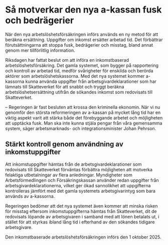 # Så motverkar den nya a-kassan fusk och bedrägerier

När den nya arbetslöshetsförsäkringen införs används en ny metod för att beräkna ersättning. Uppgifter om inkomst ersätter arbetad tid. Det förbättrar förutsättningarna att stoppa fusk, bedrägerier och misstag, bland annat genom mer tillförlitlig information.


Riksdagen har fattat beslut om att införa en inkomstbaserad arbetslöshetsförsäkring. Det gamla systemet, som bygger på rapportering och kontroll av arbetad tid, medför svårigheter för enskilda och berörda aktörer som arbetslöshetskassorna. Med det nya systemet kommer a\-kassorna kunna använda uppgifter från arbetsgivardeklarationer som har lämnats till Skatteverket för att snabbt och tryggt beräkna arbetslöshetsersättning utifrån de sökandes inkomst som redovisats till Skatteverket.

– Regeringen är fast besluten att krossa den kriminella ekonomin. När vi nu genomför den största reformeringen av a\-kassan på mycket lång tid har en viktig aspekt varit att stärka både det förebyggande arbetet och möjligheten att upptäcka fusk. Man ska inte kunna stjäla pengar från våra gemensamma system, säger arbetsmarknads\- och integrationsminister Johan Pehrson.

## Stärkt kontroll genom användning av inkomstuppgifter

Att inkomstuppgifter hämtas från de arbetsgivardeklarationer som redovisats till Skatteverket förväntas förbättra möjligheten att motverka felaktiga utbetalningar av flera anledningar. Myndigheter som Arbetsförmedlingen och Försäkringskassan använder redan uppgifter från arbetsgivardeklarationerna, vilket ger ökad sannolikhet att uppgifterna kontrolleras jämfört med det gamla systemets arbetsgivarintyg som bara används av a\-kassorna.

Regeringen bedömer att det nya systemet även kommer att minska risken för misstag eftersom inkomstuppgifterna hämtas från Skatteverket, dit de redovisats löpande av arbetsgivaren i samband med att lönen betalats ut, i stället för att styrkas ibland lång tid i efterhand av den sökandes tidigare arbetsgivare.

Den inkomstbaserade arbetslöshetsförsäkringen införs den 1 oktober 2025\.
